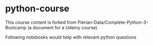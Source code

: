 # python-course

This course content is forked from Pierian-Data/Complete-Python-3-Bootcamp (a document for a Udemy course). 

Following notebooks would help with relevant python questions